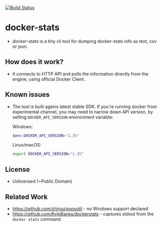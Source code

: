 [![Build Status](https://travis-ci.org/unjello/docker-stats-go.svg?branch=master)](https://travis-ci.org/unjello/docker-stats-go)

# docker-stats

- _docker-stats_ is a tiny cli tool for dumping docker-stats info as text, csv or json.

## How does it work?

- It connects to HTTP API and polls the information directly from the engine, using official Docker Client.

## Known issues

- The tool is built agains latest stable SDK. If you're running docker from experimental channel, you may need to narrow down API version, by setting `DOCKER_API_VERSION` environment variable:

  Windows:

  ```powershell
  $env:DOCKER_API_VERSION="1.35"
  ```

  Linux/macOS:

  ```bash
  export DOCKER_API_VERSION="1.35"
  ```

## License

- Unlicensed (~Public Domain)

## Related Work

- https://github.com/shirou/gopsutil - no Windows support declared
- https://github.com/KyleBanks/dockerstats - captures stdout from the `docker stats` command